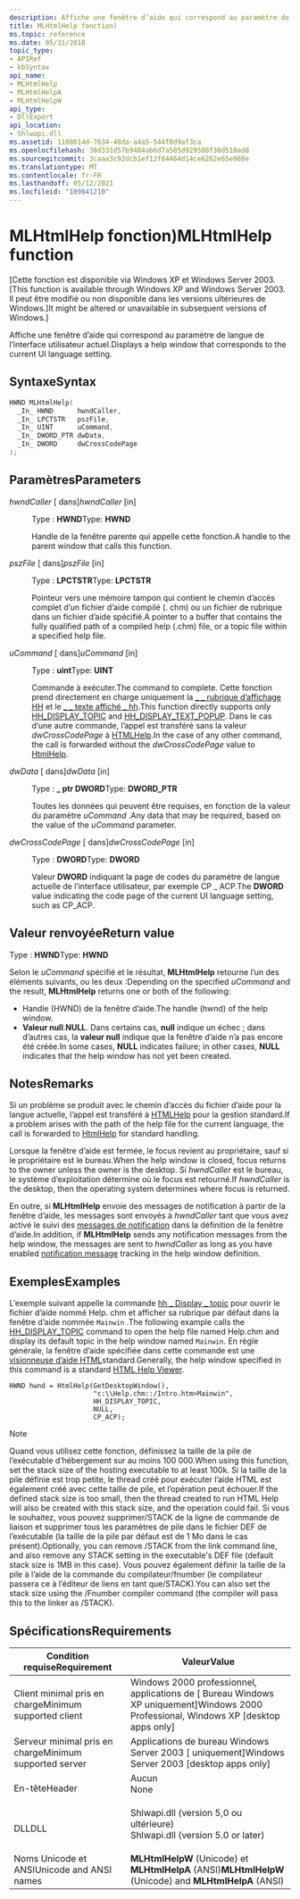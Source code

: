 ```yaml
---
description: Affiche une fenêtre d’aide qui correspond au paramètre de langue de l’interface utilisateur actuel.
title: MLHtmlHelp fonction)
ms.topic: reference
ms.date: 05/31/2018
topic_type:
- APIRef
- kbSyntax
api_name:
- MLHtmlHelp
- MLHtmlHelpA
- MLHtmlHelpW
api_type:
- DllExport
api_location:
- Shlwapi.dll
ms.assetid: 1108614d-7034-48da-a4a5-544f8d9af3ca
ms.openlocfilehash: 38d331d57b9484ab6d7a505d929508f30d510ad8
ms.sourcegitcommit: 3caaa3c92dcb1ef12f84464d14ce6262e65e988e
ms.translationtype: MT
ms.contentlocale: fr-FR
ms.lasthandoff: 05/12/2021
ms.locfileid: "109841210"
---
```

# <a name="mlhtmlhelp-function"></a><span data-ttu-id="cca9c-103">MLHtmlHelp fonction)</span><span class="sxs-lookup"><span data-stu-id="cca9c-103">MLHtmlHelp function</span></span>

<span data-ttu-id="cca9c-104">\[Cette fonction est disponible via Windows XP et Windows Server 2003.</span><span class="sxs-lookup"><span data-stu-id="cca9c-104">\[This function is available through Windows XP and Windows Server 2003.</span></span> <span data-ttu-id="cca9c-105">Il peut être modifié ou non disponible dans les versions ultérieures de Windows.\]</span><span class="sxs-lookup"><span data-stu-id="cca9c-105">It might be altered or unavailable in subsequent versions of Windows.\]</span></span>

<span data-ttu-id="cca9c-106">Affiche une fenêtre d’aide qui correspond au paramètre de langue de l’interface utilisateur actuel.</span><span class="sxs-lookup"><span data-stu-id="cca9c-106">Displays a help window that corresponds to the current UI language setting.</span></span>

## <a name="syntax"></a><span data-ttu-id="cca9c-107">Syntaxe</span><span class="sxs-lookup"><span data-stu-id="cca9c-107">Syntax</span></span>


```C++
HWND MLHtmlHelp(
  _In_ HWND      hwndCaller,
  _In_ LPCTSTR   pszFile,
  _In_ UINT      uCommand,
  _In_ DWORD_PTR dwData,
  _In_ DWORD     dwCrossCodePage
);
```



## <a name="parameters"></a><span data-ttu-id="cca9c-108">Paramètres</span><span class="sxs-lookup"><span data-stu-id="cca9c-108">Parameters</span></span>

<dl> <dt>

<span data-ttu-id="cca9c-109">*hwndCaller* \[ dans\]</span><span class="sxs-lookup"><span data-stu-id="cca9c-109">*hwndCaller* \[in\]</span></span>
</dt> <dd>

<span data-ttu-id="cca9c-110">Type : **HWND**</span><span class="sxs-lookup"><span data-stu-id="cca9c-110">Type: **HWND**</span></span>

<span data-ttu-id="cca9c-111">Handle de la fenêtre parente qui appelle cette fonction.</span><span class="sxs-lookup"><span data-stu-id="cca9c-111">A handle to the parent window that calls this function.</span></span>

</dd> <dt>

<span data-ttu-id="cca9c-112">*pszFile* \[ dans\]</span><span class="sxs-lookup"><span data-stu-id="cca9c-112">*pszFile* \[in\]</span></span>
</dt> <dd>

<span data-ttu-id="cca9c-113">Type : **LPCTSTR**</span><span class="sxs-lookup"><span data-stu-id="cca9c-113">Type: **LPCTSTR**</span></span>

<span data-ttu-id="cca9c-114">Pointeur vers une mémoire tampon qui contient le chemin d’accès complet d’un fichier d’aide compilé (. chm) ou un fichier de rubrique dans un fichier d’aide spécifié.</span><span class="sxs-lookup"><span data-stu-id="cca9c-114">A pointer to a buffer that contains the fully qualified path of a compiled help (.chm) file, or a topic file within a specified help file.</span></span>

</dd> <dt>

<span data-ttu-id="cca9c-115">*uCommand* \[ dans\]</span><span class="sxs-lookup"><span data-stu-id="cca9c-115">*uCommand* \[in\]</span></span>
</dt> <dd>

<span data-ttu-id="cca9c-116">Type : **uint**</span><span class="sxs-lookup"><span data-stu-id="cca9c-116">Type: **UINT**</span></span>

<span data-ttu-id="cca9c-117">Commande à exécuter.</span><span class="sxs-lookup"><span data-stu-id="cca9c-117">The command to complete.</span></span> <span data-ttu-id="cca9c-118">Cette fonction prend directement en charge uniquement la [ \_ \_ rubrique d’affichage HH](/previous-versions/windows/desktop/htmlhelp/hh-display-topic-command) et le [ \_ \_ texte affiché \_ hh](/previous-versions/windows/desktop/htmlhelp/hh-display-text-popup-command).</span><span class="sxs-lookup"><span data-stu-id="cca9c-118">This function directly supports only [HH\_DISPLAY\_TOPIC](/previous-versions/windows/desktop/htmlhelp/hh-display-topic-command) and [HH\_DISPLAY\_TEXT\_POPUP](/previous-versions/windows/desktop/htmlhelp/hh-display-text-popup-command).</span></span> <span data-ttu-id="cca9c-119">Dans le cas d’une autre commande, l’appel est transféré sans la valeur *dwCrossCodePage* à [HTMLHelp](/previous-versions/windows/desktop/htmlhelp/accessing-the-html-help-api).</span><span class="sxs-lookup"><span data-stu-id="cca9c-119">In the case of any other command, the call is forwarded without the *dwCrossCodePage* value to [HtmlHelp](/previous-versions/windows/desktop/htmlhelp/accessing-the-html-help-api).</span></span>

</dd> <dt>

<span data-ttu-id="cca9c-120">*dwData* \[ dans\]</span><span class="sxs-lookup"><span data-stu-id="cca9c-120">*dwData* \[in\]</span></span>
</dt> <dd>

<span data-ttu-id="cca9c-121">Type : **\_ ptr DWORD**</span><span class="sxs-lookup"><span data-stu-id="cca9c-121">Type: **DWORD\_PTR**</span></span>

<span data-ttu-id="cca9c-122">Toutes les données qui peuvent être requises, en fonction de la valeur du paramètre *uCommand* .</span><span class="sxs-lookup"><span data-stu-id="cca9c-122">Any data that may be required, based on the value of the *uCommand* parameter.</span></span>

</dd> <dt>

<span data-ttu-id="cca9c-123">*dwCrossCodePage* \[ dans\]</span><span class="sxs-lookup"><span data-stu-id="cca9c-123">*dwCrossCodePage* \[in\]</span></span>
</dt> <dd>

<span data-ttu-id="cca9c-124">Type : **DWORD**</span><span class="sxs-lookup"><span data-stu-id="cca9c-124">Type: **DWORD**</span></span>

<span data-ttu-id="cca9c-125">Valeur **DWORD** indiquant la page de codes du paramètre de langue actuelle de l’interface utilisateur, par exemple CP \_ ACP.</span><span class="sxs-lookup"><span data-stu-id="cca9c-125">The **DWORD** value indicating the code page of the current UI language setting, such as CP\_ACP.</span></span>

</dd> </dl>

## <a name="return-value"></a><span data-ttu-id="cca9c-126">Valeur renvoyée</span><span class="sxs-lookup"><span data-stu-id="cca9c-126">Return value</span></span>

<span data-ttu-id="cca9c-127">Type : **HWND**</span><span class="sxs-lookup"><span data-stu-id="cca9c-127">Type: **HWND**</span></span>

<span data-ttu-id="cca9c-128">Selon le *uCommand* spécifié et le résultat, **MLHtmlHelp** retourne l’un des éléments suivants, ou les deux :</span><span class="sxs-lookup"><span data-stu-id="cca9c-128">Depending on the specified *uCommand* and the result, **MLHtmlHelp** returns one or both of the following:</span></span>

-   <span data-ttu-id="cca9c-129">Handle (HWND) de la fenêtre d’aide.</span><span class="sxs-lookup"><span data-stu-id="cca9c-129">The handle (hwnd) of the help window.</span></span>
-   <span data-ttu-id="cca9c-130">**Valeur null**.</span><span class="sxs-lookup"><span data-stu-id="cca9c-130">**NULL**.</span></span> <span data-ttu-id="cca9c-131">Dans certains cas, **null** indique un échec ; dans d’autres cas, la **valeur null** indique que la fenêtre d’aide n’a pas encore été créée.</span><span class="sxs-lookup"><span data-stu-id="cca9c-131">In some cases, **NULL** indicates failure; in other cases, **NULL** indicates that the help window has not yet been created.</span></span>

## <a name="remarks"></a><span data-ttu-id="cca9c-132">Notes</span><span class="sxs-lookup"><span data-stu-id="cca9c-132">Remarks</span></span>

<span data-ttu-id="cca9c-133">Si un problème se produit avec le chemin d’accès du fichier d’aide pour la langue actuelle, l’appel est transféré à [HTMLHelp](/previous-versions/windows/desktop/htmlhelp/accessing-the-html-help-api) pour la gestion standard.</span><span class="sxs-lookup"><span data-stu-id="cca9c-133">If a problem arises with the path of the help file for the current language, the call is forwarded to [HtmlHelp](/previous-versions/windows/desktop/htmlhelp/accessing-the-html-help-api) for standard handling.</span></span>

<span data-ttu-id="cca9c-134">Lorsque la fenêtre d’aide est fermée, le focus revient au propriétaire, sauf si le propriétaire est le bureau.</span><span class="sxs-lookup"><span data-stu-id="cca9c-134">When the help window is closed, focus returns to the owner unless the owner is the desktop.</span></span> <span data-ttu-id="cca9c-135">Si *hwndCaller* est le bureau, le système d’exploitation détermine où le focus est retourné.</span><span class="sxs-lookup"><span data-stu-id="cca9c-135">If *hwndCaller* is the desktop, then the operating system determines where focus is returned.</span></span>

<span data-ttu-id="cca9c-136">En outre, si **MLHtmlHelp** envoie des messages de notification à partir de la fenêtre d’aide, les messages sont envoyés à *hwndCaller* tant que vous avez activé le suivi des [messages de notification](/previous-versions/windows/desktop/htmlhelp/about-notification-messages) dans la définition de la fenêtre d’aide.</span><span class="sxs-lookup"><span data-stu-id="cca9c-136">In addition, if **MLHtmlHelp** sends any notification messages from the help window, the messages are sent to *hwndCaller* as long as you have enabled [notification message](/previous-versions/windows/desktop/htmlhelp/about-notification-messages) tracking in the help window definition.</span></span>

## <a name="examples"></a><span data-ttu-id="cca9c-137">Exemples</span><span class="sxs-lookup"><span data-stu-id="cca9c-137">Examples</span></span>

<span data-ttu-id="cca9c-138">L’exemple suivant appelle la commande [hh \_ Display \_ topic](/previous-versions/windows/desktop/htmlhelp/hh-display-topic-command) pour ouvrir le fichier d’aide nommé Help. chm et afficher sa rubrique par défaut dans la fenêtre d’aide nommée `Mainwin` .</span><span class="sxs-lookup"><span data-stu-id="cca9c-138">The following example calls the [HH\_DISPLAY\_TOPIC](/previous-versions/windows/desktop/htmlhelp/hh-display-topic-command) command to open the help file named Help.chm and display its default topic in the help window named `Mainwin`.</span></span> <span data-ttu-id="cca9c-139">En règle générale, la fenêtre d’aide spécifiée dans cette commande est une [visionneuse d’aide HTML](/previous-versions/windows/desktop/htmlhelp/html-help-viewer-topics)standard.</span><span class="sxs-lookup"><span data-stu-id="cca9c-139">Generally, the help window specified in this command is a standard [HTML Help Viewer](/previous-versions/windows/desktop/htmlhelp/html-help-viewer-topics).</span></span>

``` syntax
HWND hwnd = HtmlHelp(GetDesktopWindow(),
                     "c:\\Help.chm::/Intro.htm>Mainwin",
                     HH_DISPLAY_TOPIC,
                     NULL,
                     CP_ACP);
```

> [!Note]  
> <span data-ttu-id="cca9c-140">Quand vous utilisez cette fonction, définissez la taille de la pile de l’exécutable d’hébergement sur au moins 100 000.</span><span class="sxs-lookup"><span data-stu-id="cca9c-140">When using this function, set the stack size of the hosting executable to at least 100k.</span></span> <span data-ttu-id="cca9c-141">Si la taille de la pile définie est trop petite, le thread créé pour exécuter l’aide HTML est également créé avec cette taille de pile, et l’opération peut échouer.</span><span class="sxs-lookup"><span data-stu-id="cca9c-141">If the defined stack size is too small, then the thread created to run HTML Help will also be created with this stack size, and the operation could fail.</span></span> <span data-ttu-id="cca9c-142">Si vous le souhaitez, vous pouvez supprimer/STACK de la ligne de commande de liaison et supprimer tous les paramètres de pile dans le fichier DEF de l’exécutable (la taille de la pile par défaut est de 1 Mo dans le cas présent).</span><span class="sxs-lookup"><span data-stu-id="cca9c-142">Optionally, you can remove /STACK from the link command line, and also remove any STACK setting in the executable's DEF file (default stack size is 1MB in this case).</span></span> <span data-ttu-id="cca9c-143">Vous pouvez également définir la taille de la pile à l’aide de la commande du compilateur/fnumber (le compilateur passera ce à l’éditeur de liens en tant que/STACK).</span><span class="sxs-lookup"><span data-stu-id="cca9c-143">You can also set the stack size using the /Fnumber compiler command (the compiler will pass this to the linker as /STACK).</span></span>

 

## <a name="requirements"></a><span data-ttu-id="cca9c-144">Spécifications</span><span class="sxs-lookup"><span data-stu-id="cca9c-144">Requirements</span></span>



| <span data-ttu-id="cca9c-145">Condition requise</span><span class="sxs-lookup"><span data-stu-id="cca9c-145">Requirement</span></span> | <span data-ttu-id="cca9c-146">Valeur</span><span class="sxs-lookup"><span data-stu-id="cca9c-146">Value</span></span> |
|-------------------------------------|---------------------------------------------------------------------------------------------------------------|
| <span data-ttu-id="cca9c-147">Client minimal pris en charge</span><span class="sxs-lookup"><span data-stu-id="cca9c-147">Minimum supported client</span></span><br/> | <span data-ttu-id="cca9c-148">Windows 2000 professionnel, applications de \[ Bureau Windows XP uniquement\]</span><span class="sxs-lookup"><span data-stu-id="cca9c-148">Windows 2000 Professional, Windows XP \[desktop apps only\]</span></span><br/>                                        |
| <span data-ttu-id="cca9c-149">Serveur minimal pris en charge</span><span class="sxs-lookup"><span data-stu-id="cca9c-149">Minimum supported server</span></span><br/> | <span data-ttu-id="cca9c-150">Applications de bureau Windows Server 2003 \[ uniquement\]</span><span class="sxs-lookup"><span data-stu-id="cca9c-150">Windows Server 2003 \[desktop apps only\]</span></span><br/>                                                          |
| <span data-ttu-id="cca9c-151">En-tête</span><span class="sxs-lookup"><span data-stu-id="cca9c-151">Header</span></span><br/>                   | <dl> <span data-ttu-id="cca9c-152"><dt>Aucun</dt></span><span class="sxs-lookup"><span data-stu-id="cca9c-152"><dt>None</dt></span></span> </dl>                               |
| <span data-ttu-id="cca9c-153">DLL</span><span class="sxs-lookup"><span data-stu-id="cca9c-153">DLL</span></span><br/>                      | <dl> <span data-ttu-id="cca9c-154"><dt>Shlwapi.dll (version 5,0 ou ultérieure)</dt></span><span class="sxs-lookup"><span data-stu-id="cca9c-154"><dt>Shlwapi.dll (version 5.0 or later)</dt></span></span> </dl> |
| <span data-ttu-id="cca9c-155">Noms Unicode et ANSI</span><span class="sxs-lookup"><span data-stu-id="cca9c-155">Unicode and ANSI names</span></span><br/>   | <span data-ttu-id="cca9c-156">**MLHtmlHelpW** (Unicode) et **MLHtmlHelpA** (ANSI)</span><span class="sxs-lookup"><span data-stu-id="cca9c-156">**MLHtmlHelpW** (Unicode) and **MLHtmlHelpA** (ANSI)</span></span><br/>                                               |



 

 
